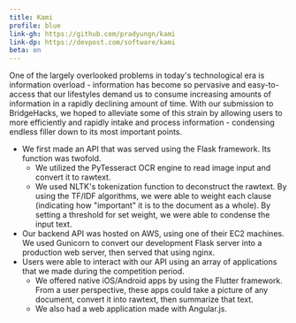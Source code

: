 ```yaml
---
title: Kami
profile: blue
link-gh: https://github.com/pradyungn/kami
link-dp: https://devpost.com/software/kami
beta: on
---
```

One of the largely overlooked problems in today's technological era is information overload - information has become so pervasive and easy-to-access that our lifestyles demand us to consume increasing amounts of information in a rapidly declining amount of time. With our submission to BridgeHacks, we hoped to alleviate some of this strain by allowing users to more efficiently and rapidly intake and process information - condensing endless filler down to its most important points.
* We first made an API that was served using the Flask framework. Its function was twofold.
  * We utilized the PyTesseract OCR engine to read image input and convert it to rawtext.
  * We used NLTK's tokenization function to deconstruct the rawtext. By using the TF/IDF algorithms, we were able to weight each clause (indicating how "important" it is to the document as a whole). By setting a threshold for set weight, we were able to condense the input text.
* Our backend API was hosted on AWS, using one of their EC2 machines. We used Gunicorn to convert our development Flask server into a production web server, then served that using nginx.
* Users were able to interact with our API using an array of applications that we made during the competition period.
  * We offered native iOS/Android apps by using the Flutter framework. From a user perspective, these apps could take a picture of any document, convert it into rawtext, then summarize that text.
  * We also had a web application made with Angular.js.
